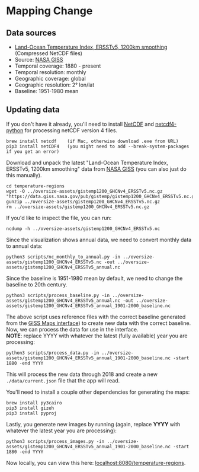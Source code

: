 # Mapping Change

## Data sources

- [Land-Ocean Temperature Index, ERSSTv5, 1200km smoothing](https://data.giss.nasa.gov/gistemp/) (Compressed NetCDF files)
- Source: [NASA GISS](https://data.giss.nasa.gov/gistemp/)
- Temporal coverage: 1880 - present
- Temporal resolution: monthly
- Geographic coverage: global
- Geographic resolution: 2° lon/lat
- Baseline: 1951-1980 mean

## Updating data

If you don't have it already, you'll need to install [NetCDF](https://www.unidata.ucar.edu/software/netcdf/) and [netcdf4-python](http://unidata.github.io/netcdf4-python/) for processing netCDF version 4 files.

```
brew install netcdf    (if Mac, otherwise download .exe from URL)
pip3 install netCDF4   (you might need to add --break-system-packages if you get an error)
```

Download and unpack the latest "Land-Ocean Temperature Index, ERSSTv5, 1200km smoothing" data from [NASA GISS](https://data.giss.nasa.gov/gistemp/) (you can also just do this manually).

```
cd temperature-regions
wget -O ../oversize-assets/gistemp1200_GHCNv4_ERSSTv5.nc.gz "https://data.giss.nasa.gov/pub/gistemp/gistemp1200_GHCNv4_ERSSTv5.nc.gz"
gunzip ../oversize-assets/gistemp1200_GHCNv4_ERSSTv5.nc.gz
rm ../oversize-assets/gistemp1200_GHCNv4_ERSSTv5.nc.gz
```

If you'd like to inspect the file, you can run:

```
ncdump -h ../oversize-assets/gistemp1200_GHCNv4_ERSSTv5.nc
```

Since the visualization shows annual data, we need to convert monthly data to annual data:

```
python3 scripts/nc_monthly_to_annual.py -in ../oversize-assets/gistemp1200_GHCNv4_ERSSTv5.nc -out ../oversize-assets/gistemp1200_GHCNv4_ERSSTv5_annual.nc
```

Since the baseline is 1951-1980 mean by default, we need to change the baseline to 20th century.

```
python3 scripts/process_baseline.py -in ../oversize-assets/gistemp1200_GHCNv4_ERSSTv5_annual.nc -out ../oversize-assets/gistemp1200_GHCNv4_ERSSTv5_annual_1901-2000_baseline.nc
```

The above script uses reference files with the correct baseline generated from the [GISS Maps interface](https://data.giss.nasa.gov/gistemp/maps/)) to create new data with the correct baseline. Now, we can process the data for use in the interface.  
**NOTE**: replace YYYY with whatever the latest (fully available) year you are processing:

```
python3 scripts/process_data.py -in ../oversize-assets/gistemp1200_GHCNv4_ERSSTv5_annual_1901-2000_baseline.nc -start 1880 -end YYYY
```

This will process the new data through 2018 and create a new `./data/current.json` file that the app will read.

You'll need to install a couple other dependencies for generating the maps:

```
brew install py3cairo
pip3 install gizeh
pip3 install pyproj
```

Lastly, you generate new images by running (again, replace **YYYY** with whatever the latest year you are processing):

```
python3 scripts/process_images.py -in ../oversize-assets/gistemp1200_GHCNv4_ERSSTv5_annual_1901-2000_baseline.nc -start 1880 -end YYYY
```

Now locally, you can view this here: [localhost:8080/temperature-regions](http://localhost:8080/temperature-regions/).
